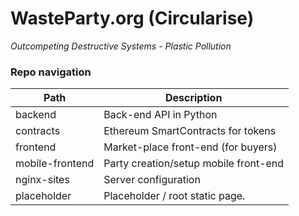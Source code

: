 # WasteParty.org (Circularise)
*Outcompeting Destructive Systems - Plastic Pollution*

### Repo navigation
Path  | Description
----------------| -------------
backend         | Back-end API in Python
contracts       | Ethereum SmartContracts for tokens
frontend        | Market-place front-end (for buyers)
mobile-frontend | Party creation/setup mobile front-end
nginx-sites     | Server configuration
placeholder     | Placeholder / root static page.
